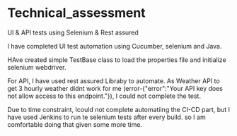 # Technical_assessment

UI & API tests using Selenium & Rest assured

I have completed UI test automation using Cucumber, selenium and Java.

HAve created simple TestBase class to load the properties file and initialize selenium webdriver.

For API, I have used rest assured Libraby to automate. As Weather API to get 3 hourly weather didnt work for me (error-{"error":"Your API key does not allow access to this endpoint."}), I could not complete the test.

Due to time constraint, Icould not complete automatiing the CI-CD part, but I have used Jenkins to run te selenium tests after every build. so I am comfortable doing that given some more time.
